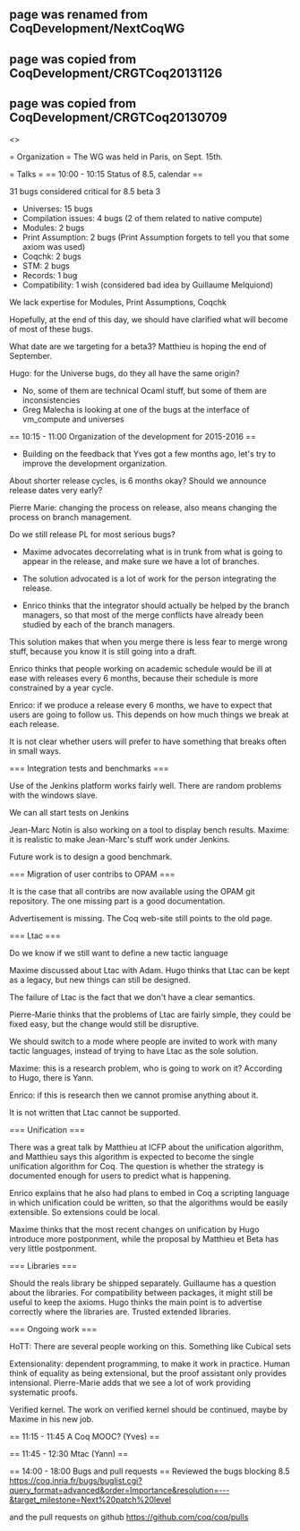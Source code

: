 ## page was renamed from CoqDevelopment/NextCoqWG
## page was copied from CoqDevelopment/CRGTCoq20131126
## page was copied from CoqDevelopment/CRGTCoq20130709
<<TableOfContents>>

= Organization =
The WG was held in Paris, on Sept. 15th.

= Talks =
== 10:00 - 10:15 Status of 8.5, calendar ==

31 bugs considered critical for 8.5 beta 3

  * Universes: 15 bugs
  * Compilation issues: 4 bugs (2 of them related to native compute)
  * Modules: 2 bugs
  * Print Assumption: 2 bugs (Print Assumption forgets to tell you that some axiom was used)
  * Coqchk: 2 bugs
  * STM: 2 bugs
  * Records: 1 bug
  * Compatibility: 1 wish (considered bad idea by Guillaume Melquiond)

We lack expertise for Modules, Print Assumptions, Coqchk

Hopefully, at the end of this day, we should have clarified what will become of most of these bugs.

What date are we targeting for a beta3?  Matthieu is hoping the end of September.

Hugo: for the Universe bugs, do they all have the same origin?
  * No, some of them are technical Ocaml stuff, but some of them are inconsistencies
  * Greg Malecha is looking at one of the bugs at the interface of vm_compute and universes

== 10:15 - 11:00 Organization of the development for 2015-2016 ==

- Building on the feedback that Yves got a few months ago, let's try to improve the development organization.

About shorter release cycles, is 6 months okay?  Should we announce release dates very early?

Pierre Marie: changing the process on release, also means changing the process on branch management.

Do we still release PL for most serious bugs?

- Maxime advocates decorrelating what is in trunk from what is going to appear in the release, and make sure we have a lot of branches.

- The solution advocated is a lot of work for the person integrating the release.

- Enrico thinks that the integrator should actually be helped by the branch managers, so that most of the merge conflicts have already been studied by each of the branch managers.

This solution makes that when you merge there is less fear to merge wrong stuff, because you know it is still going into a draft.

Enrico thinks that people working on academic schedule would be ill at ease with releases every 6 months, because their schedule is more constrained by a year cycle.

Enrico: if we produce a release every 6 months, we have to expect that users are going to follow us.  This depends on how much things we break at each release.
 
It is not clear whether users will prefer to have something that breaks often in small ways.

=== Integration tests and benchmarks ===

Use of the Jenkins platform works fairly well.  There are random problems with the windows slave.

We can all start tests on Jenkins

Jean-Marc Notin is also working on a tool to display bench results.  Maxime: it is realistic to make Jean-Marc's stuff work under Jenkins.

Future work is to design a good benchmark.

=== Migration of user contribs to OPAM ===

It is the case that all contribs are now available using the OPAM git repository.  The one missing part is a good documentation.

Advertisement is missing.  The Coq web-site still points to the old page.

=== Ltac ===

Do we know if we still want to define a new tactic language

Maxime discussed about Ltac with Adam.  Hugo thinks that Ltac can be kept as a legacy, but new things can still be designed.

The failure of Ltac is the fact that we don't have a clear semantics.

Pierre-Marie thinks that the problems of Ltac are fairly simple, they could be fixed easy, but the change would still be disruptive.

We should switch to a mode where people are invited to work with many tactic languages, instead of trying to have Ltac as the sole solution.

Maxime: this is a research problem, who is going to work on it?  According to Hugo, there is Yann.

Enrico: if this is research then we cannot promise anything about it.

It is not written that Ltac cannot be supported.

=== Unification ===

There was a great talk by Matthieu at ICFP about the unification algorithm, and Matthieu says this algorithm is expected to become the single unification algorithm for Coq.  The question is whether the strategy is documented enough for users to predict what is happening.

Enrico explains that he also had plans to embed in Coq a scripting language in which unification could be written, so that the algorithms would be easily extensible.  So extensions could be local.

Maxime thinks that the most recent changes on unification by Hugo introduce more postponment, while the proposal by Matthieu et Beta has very little postponment.

=== Libraries ===

Should the reals library be shipped separately.  Guillaume has a question about the libraries.  For compatibility between packages, it might still be useful to keep the axioms.  Hugo thinks the main point is to advertise correctly where the libraries are.  Trusted extended libraries.

=== Ongoing work ===

HoTT: There are several people working on this.  Something like Cubical sets

Extensionality: dependent programming, to make it work in practice.  Human think of equality as being extensional, but the proof assistant only provides intensional.  Pierre-Marie adds that we see a lot of work providing systematic proofs.

Verified kernel.  The work on verified kernel should be continued, maybe by Maxime in his new job.

== 11:15 - 11:45 A Coq MOOC? (Yves) ==

== 11:45 - 12:30 Mtac (Yann) ==

== 14:00 - 18:00 Bugs and pull requests ==
Reviewed the bugs blocking 8.5
https://coq.inria.fr/bugs/buglist.cgi?query_format=advanced&order=Importance&resolution=---&target_milestone=Next%20patch%20level

and the pull requests on github
https://github.com/coq/coq/pulls
